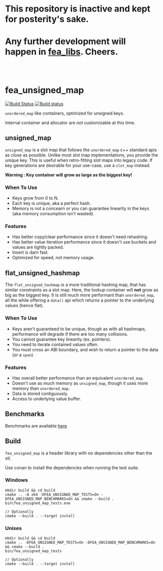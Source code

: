 <br/>

# This repository is inactive and kept for posterity's sake.
# Any further development will happen in [fea_libs](https://github.com/p-groarke/fea_libs). Cheers.
<br/>
<br/>

# fea_unsigned_map
[![Build Status](https://travis-ci.org/p-groarke/fea_unsigned_map.svg?branch=master)](https://travis-ci.org/p-groarke/fea_unsigned_map)
[![Build status](https://ci.appveyor.com/api/projects/status/3aljp09xanvka0qy/branch/master?svg=true)](https://ci.appveyor.com/project/p-groarke/fea-unsigned-map/branch/master)

`unordered_map` like containers, optimized for unsigned keys.

Internal container and allocator are *not* customizable at this time.

## unsigned_map
`unsigned_map` is a slot map that follows the `unordered_map` c++ standard apis as close as possible. Unlike most slot map implementations, you provide the unique key. This is useful when retro-fitting slot maps into legacy code. If key generations are desirable for your use-case, use a `slot_map` instead.

**Warning : Key container will grow as large as the biggest key!**

### When To Use
* Keys grow from 0 to N.
* Each key is unique, aka a perfect hash.
* Memory is not a concearn or you can guarantee linearity in the keys (aka memory consumption isn't wasted).

### Features
* Has better copy/clear performance since it doesn't need rehashing.
* Has better value iteration performance since it doesn't use buckets and values are tightly packed.
* Insert is darn fast.
* Optimized for speed, not memory usage.


## flat_unsigned_hashmap
The `flat_unsigned_hashmap` is a more traditional hashing map, that has similar constraints as a slot map. Here, the lookup container will **not** grow as big as the biggest key. It is still much more performant than `unordered_map`, all the while offering a `data()` api which returns a pointer to the underlying values (hence flat).

### When To Use
* Keys aren't guaranteed to be unique, though as with all hashmaps, performance will degrade if there are too many collisions.
* You cannot guarantee key linearity (ex. pointers).
* You need to iterate contained values often.
* You must cross an ABI boundary, and wish to return a pointer to the data (or a `span`).

### Features
* Has overall better performance than an equivalent `unordered_map`.
* Doesn't use as much memory as `unsigned_map`, though it uses more memory than `unordered_map`.
* Data is stored contiguously.
* Access to underlying value buffer.

## Benchmarks
Benchmarks are available [here](benchmarks.md)

## Build
`fea_unsigned_map` is a header library with no dependencies other than the stl.

Use conan to install the dependencies when running the test suite.

### Windows
```
mkdir build && cd build
cmake .. -A x64 -DFEA_UNSIGNED_MAP_TESTS=On -DFEA_UNSIGNED_MAP_BENCHMARKS=On && cmake --build .
bin\fea_unsigned_map_tests.exe

// Optionally
cmake --build . --target install
```

### Unixes
```
mkdir build && cd build
cmake .. -DFEA_UNSIGNED_MAP_TESTS=On -DFEA_UNSIGNED_MAP_BENCHMARKS=On && cmake --build .
bin/fea_unsigned_map_tests

// Optionally
cmake --build . --target install
```
